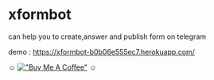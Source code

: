# xformbot
can help you to create,answer and publish form on telegram

demo : https://xformbot-b0b06e555ec7.herokuapp.com/


:relaxed:
[!["Buy Me A Coffee"](https://www.buymeacoffee.com/assets/img/custom_images/orange_img.png)](https://www.buymeacoffee.com/cibilex "could you buy me a coffe : )")
:relaxed:
